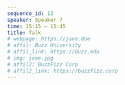 ```yaml
---
sequence_id: 12
speaker: Speaker 7
time: 15:15 – 15:45
title: Talk
# webpage: https://jane.doe
# affil: Buzz University
# affil_link: https://buzz.edu
# img: jane.jpg
# affil2: BuzzFizz Corp
# affil2_link: https://buzzfizz.corp
---
```

